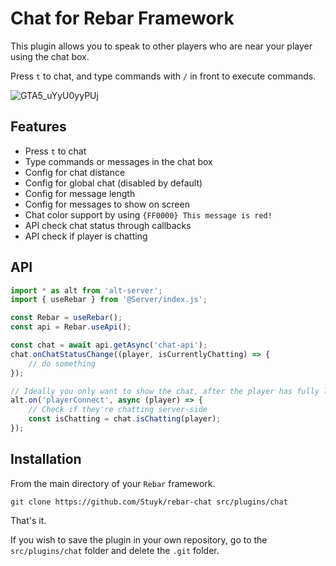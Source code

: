 # Chat for Rebar Framework

This plugin allows you to speak to other players who are near your player using the chat box.

Press `t` to chat, and type commands with `/` in front to execute commands.

![GTA5_uYyU0yyPUj](https://github.com/Stuyk/rebar-chat/assets/21284100/c4ec07d8-8c0e-4949-b4ae-98a6003088a1)

## Features

-   Press `t` to chat
-   Type commands or messages in the chat box
-   Config for chat distance
-   Config for global chat (disabled by default)
-   Config for message length
-   Config for messages to show on screen
-   Chat color support by using `{FF0000} This message is red!`
-   API check chat status through callbacks
-   API check if player is chatting

## API

```ts
import * as alt from 'alt-server';
import { useRebar } from '@Server/index.js';

const Rebar = useRebar();
const api = Rebar.useApi();

const chat = await api.getAsync('chat-api');
chat.onChatStatusChange((player, isCurrentlyChatting) => {
    // do something
});

// Ideally you only want to show the chat, after the player has fully logged in
alt.on('playerConnect', async (player) => {
    // Check if they're chatting server-side
    const isChatting = chat.isChatting(player);
});
```

## Installation

From the main directory of your `Rebar` framework.

```
git clone https://github.com/Stuyk/rebar-chat src/plugins/chat
```

That's it.

If you wish to save the plugin in your own repository, go to the `src/plugins/chat` folder and delete the `.git` folder.
